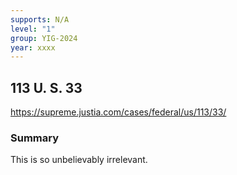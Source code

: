 ```yaml
---
supports: N/A
level: "1"
group: YIG-2024
year: xxxx
---
```

## 113 U. S. 33

https://supreme.justia.com/cases/federal/us/113/33/

### Summary

This is so unbelievably irrelevant.
